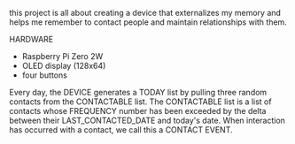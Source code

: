 this project is all about creating a device that externalizes my memory and helps me remember to contact people and maintain relationships with them.

HARDWARE
- Raspberry Pi Zero 2W
- OLED display (128x64)
- four buttons


Every day, the DEVICE generates a TODAY list by pulling three random contacts from the CONTACTABLE list. 
The CONTACTABLE list is a list of contacts whose FREQUENCY number has been exceeded by the delta between their LAST_CONTACTED_DATE and today's date.
When interaction has occurred with a contact, we call this a CONTACT EVENT.
